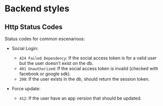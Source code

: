 # Backend styles

Http Status Codes
--------------

Status codes for common escenarious:

* Social Login:
	- `424 Failed Dependency`: If the social access token is for a valid user but the user doesn't exist on the db.
    - `401 Unauthorized`: If the social access token is invalid (checked with facebook or google sdk).
	- `200`: If the user exists in the db, should return the session token.

* Force update:
    - `412`: If the user have an app version that should be updated.    